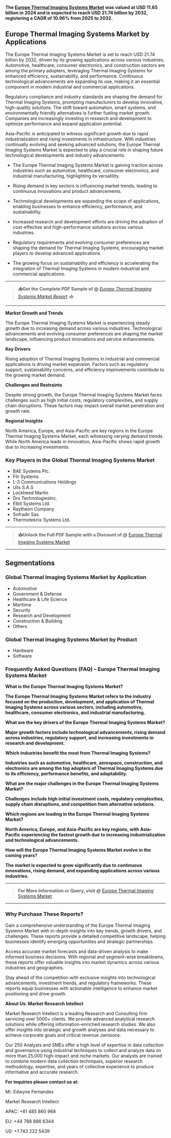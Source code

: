 <p><strong>The <a href="https://www.marketresearchintellect.com/download-sample/?rid=463582&amp;utm_source=Pulse-April-Europe&amp;utm_medium=852">Europe Thermal Imaging Systems Market</a> was valued at USD 11.65 billion in 2024 and is expected to reach USD 21.74 billion by 2032, registering a CAGR of 10.96% from 2025 to 2032.</strong></p><h2>Europe Thermal Imaging Systems Market by Applications&nbsp;</h2><p><p>The Europe Thermal Imaging Systems Market is set to reach USD 21.74 billion by 2032, driven by its growing applications across various industries. Automotive, healthcare, consumer electronics, and construction sectors are among the primary adopters, leveraging Thermal Imaging Systems for enhanced efficiency, sustainability, and performance. Continuous technological advancements are expanding its use, making it an essential component in modern industrial and commercial applications.</p><p>Regulatory compliance and industry standards are shaping the demand for Thermal Imaging Systems, prompting manufacturers to develop innovative, high-quality solutions. The shift toward automation, smart systems, and environmentally friendly alternatives is further fueling market growth. Companies are increasingly investing in research and development to optimize performance and expand application potential.</p><p>Asia-Pacific is anticipated to witness significant growth due to rapid industrialization and rising investments in infrastructure. With industries continually evolving and seeking advanced solutions, the Europe Thermal Imaging Systems Market is expected to play a crucial role in shaping future technological developments and industry advancements.</p></p><ul><li><p>The Europe Thermal Imaging Systems Market is gaining traction across industries such as automotive, healthcare, consumer electronics, and industrial manufacturing, highlighting its versatility.</p></li><li><p>Rising demand in key sectors is influencing market trends, leading to continuous innovations and product advancements.</p></li><li><p>Technological developments are expanding the scope of applications, enabling businesses to enhance efficiency, performance, and sustainability.</p></li><li><p>Increased research and development efforts are driving the adoption of cost-effective and high-performance solutions across various industries.</p></li><li><p>Regulatory requirements and evolving consumer preferences are shaping the demand for Thermal Imaging Systems, encouraging market players to develop advanced applications.</p></li><li><p>The growing focus on sustainability and efficiency is accelerating the integration of Thermal Imaging Systems in modern industrial and commercial applications.</p></li></ul><hr /><blockquote><p><strong><span class="font-[700]">📥Get the Complete PDF Sample of @ </span></strong><em><span class="font-[700]"><a href="https://www.marketresearchintellect.com/download-sample/?rid=463582&amp;utm_source=Pulse-April-Europe&amp;utm_medium=852" target="_blank" data-tracking-control-name="article-ssr-frontend-pulse_little-text-block" data-tracking-will-navigate="" data-test-link="">Europe Thermal Imaging Systems Market Report</a>&nbsp;📥</span></em></p></blockquote><hr /><p class="" data-start="77" data-end="360"><strong data-start="77" data-end="105">Market Growth and Trends</strong></p><p class="" data-start="77" data-end="360">The Europe Thermal Imaging Systems Market is experiencing steady growth due to increasing demand across various industries. Technological advancements and evolving consumer preferences are shaping the market landscape, influencing product innovations and service enhancements.</p><p class="" data-start="362" data-end="606"><strong data-start="362" data-end="377">Key Drivers</strong></p><p class="" data-start="362" data-end="606">Rising adoption of Thermal Imaging Systems in industrial and commercial applications is driving market expansion. Factors such as regulatory support, sustainability concerns, and efficiency improvements contribute to the growing market demand.</p><p class="" data-start="608" data-end="849"><strong data-start="608" data-end="637">Challenges and Restraints</strong></p><p class="" data-start="608" data-end="849">Despite strong growth, the Europe Thermal Imaging Systems Market faces challenges such as high initial costs, regulatory complexities, and supply chain disruptions. These factors may impact overall market penetration and growth rate.</p><p class="" data-start="851" data-end="1095"><strong data-start="851" data-end="872">Regional Insights</strong></p><p class="" data-start="851" data-end="1095">North America, Europe, and Asia-Pacific are key regions in the Europe Thermal Imaging Systems Market, each witnessing varying demand trends. While North America leads in innovation, Asia-Pacific shows rapid growth due to increasing investments.</p><p><h3>Key Players in the Global Thermal Imaging Systems Market </h3><ul><li>BAE Systems Plc.</li><li>Flir Systems</li><li>L-3 Communications Holdings</li><li>Ulis S.A.S</li><li>Lockheed Martin</li><li>Drs TechnologiesInc.</li><li>Elbit Systems Ltd.</li><li>Raytheon Company</li><li>Sofradir Sas</li><li>Thermoteknix Systems Ltd.</li></ul></p><hr /><blockquote><p><strong>📥Unlock the Full PDF Sample with a Discount of @</strong> <a href="https://www.marketresearchintellect.com/ask-for-discount/?rid=463582&amp;utm_source=Pulse-April-Europe&amp;utm_medium=852">Europe Thermal Imaging Systems Market</a></p></blockquote><hr /><p><h2>Segmentations</h2><h3>Global Thermal Imaging Systems Market by Application</h3><ul><li>Automotive</li><li>Government & Defense</li><li>Healthcare & Life Science</li><li>Maritime</li><li>Security</li><li>Research and Development</li><li>Construction & Building</li><li>Others</li></ul><h3>Global Thermal Imaging Systems Market by Product</h3><ul><li>Hardware</li><li>Software</li></ul></p><h3><strong>Frequently Asked Questions (FAQ) &ndash; Europe Thermal Imaging Systems Market</strong></h3><p><strong>What is the Europe Thermal Imaging Systems Market?</strong></p><p><strong>The Europe Thermal Imaging Systems Market refers to the industry focused on the production, development, and application of Thermal Imaging Systems across various sectors, including automotive, healthcare, consumer electronics, and industrial manufacturing.</strong></p><p><strong>What are the key drivers of the Europe Thermal Imaging Systems Market?</strong></p><p><strong>Major growth factors include technological advancements, rising demand across industries, regulatory support, and increasing investments in research and development.</strong></p><p><strong>Which industries benefit the most from Thermal Imaging Systems?</strong></p><p><strong>Industries such as automotive, healthcare, aerospace, construction, and electronics are among the top adopters of Thermal Imaging Systems due to its efficiency, performance benefits, and adaptability.</strong></p><p><strong>What are the major challenges in the Europe Thermal Imaging Systems Market?</strong></p><p><strong>Challenges include high initial investment costs, regulatory complexities, supply chain disruptions, and competition from alternative solutions.</strong></p><p><strong>Which regions are leading in the Europe Thermal Imaging Systems Market?</strong></p><p><strong>North America, Europe, and Asia-Pacific are key regions, with Asia-Pacific experiencing the fastest growth due to increasing industrialization and technological advancements.</strong></p><p><strong>How will the Europe Thermal Imaging Systems Market evolve in the coming years?</strong></p><p><strong>The market is expected to grow significantly due to continuous innovations, rising demand, and expanding applications across various industries.</strong></p><hr /><blockquote><p><span class="font-[700]"><strong>For More Information or Query, visit&nbsp;@</strong>&nbsp;</span><span class="font-[700]"><a href="https://www.marketresearchintellect.com/product/global-thermal-imaging-systems-market-size-and-forecast/?utm_source=Linkedin&utm_medium=852" target="_blank" data-tracking-control-name="article-ssr-frontend-pulse_little-text-block" data-tracking-will-navigate="" data-test-link="">Europe Thermal Imaging Systems Market</a></span></p></blockquote><hr /><h3><strong data-start="0" data-end="31">Why Purchase These Reports?</strong></h3><p class="" data-start="35" data-end="297">Gain a comprehensive understanding of the Europe Thermal Imaging Systems Market with in-depth insights into key trends, growth drivers, and challenges. These reports provide a detailed competitive landscape, helping businesses identify emerging opportunities and strategic partnerships.</p><p class="" data-start="299" data-end="540">Access accurate market forecasts and data-driven analysis to make informed business decisions. With regional and segment-wise breakdowns, these reports offer valuable insights into market dynamics across various industries and geographies.</p><p class="" data-start="542" data-end="784">Stay ahead of the competition with exclusive insights into technological advancements, investment trends, and regulatory frameworks. These reports equip businesses with actionable intelligence to enhance market positioning and drive growth.</p><p><strong><span class="font-[700]">About Us: Market Research Intellect</span></strong></p><p><span class="">Market Research Intellect is a leading Research and Consulting firm servicing over 5000+ clients. We provide advanced analytical research solutions while offering information-enriched research studies.&nbsp;</span>We also offer insights into strategic and growth analyses and data necessary to achieve corporate goals and critical revenue Janisions.</p><p><span class="">Our 250 Analysts and SMEs offer a high level of expertise in data collection and governance using industrial techniques to collect and analyze data on more than 25,000 high-impact and niche markets. Our analysts are trained to combine modern data collection techniques, superior research methodology, expertise, and years of collective experience to produce informative and accurate research.</span></p><p><strong>For inquiries please contact us at:</strong></p><p>Mr. Edwyne Fernandes</p><p>Market Research Intellect</p><p>APAC: +61 485 860 968</p><p>EU: +44 788 886 6344</p><p>US: +1 743 222 5439</p>